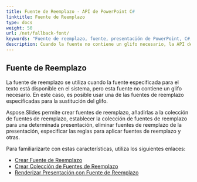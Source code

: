 ```yaml
---
title: Fuente de Reemplazo - API de PowerPoint C# 
linktitle: Fuente de Reemplazo 
type: docs 
weight: 50 
url: /net/fallback-font/ 
keywords: "Fuente de reemplazo, fuente, presentación de PowerPoint, C#, Csharp, Aspose.Slides para .NET" 
description: Cuando la fuente no contiene un glifo necesario, la API de PowerPoint C# te permitirá usar una de las fuentes de reemplazo especificadas para la sustitución del glifo. 
---
```


## **Fuente de Reemplazo**
La fuente de reemplazo se utiliza cuando la fuente especificada para el texto está disponible en el sistema, pero esta fuente no contiene un glifo necesario. En este caso, es posible usar una de las fuentes de reemplazo especificadas para la sustitución del glifo.

Aspose.Slides permite crear fuentes de reemplazo, añadirlas a la colección de fuentes de reemplazo, establecer la colección de fuentes de reemplazo para una determinada presentación, eliminar fuentes de reemplazo de la presentación, especificar las reglas para aplicar fuentes de reemplazo y otras.

Para familiarizarte con estas características, utiliza los siguientes enlaces:

- [Crear Fuente de Reemplazo](/slides/net/create-fallback-font) 
- [Crear Colección de Fuentes de Reemplazo](/slides/net/create-fallback-fonts-collection) 
- [Renderizar Presentación con Fuente de Reemplazo](/slides/net/render-presentation-with-fallback-font) 